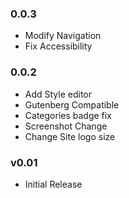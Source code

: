 ### 0.0.3
- Modify Navigation
- Fix Accessibility

### 0.0.2
- Add Style editor
- Gutenberg Compatible
- Categories badge fix
- Screenshot Change
- Change Site logo size

### v0.01
- Initial Release